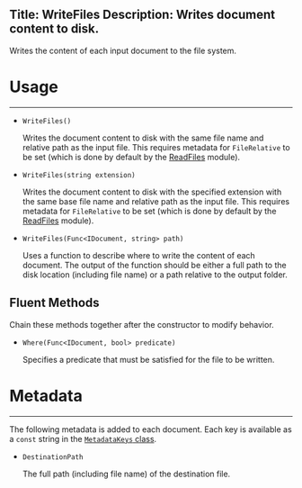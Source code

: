 Title: WriteFiles
Description: Writes document content to disk.
---
Writes the content of each input document to the file system.

# Usage
---

  - `WriteFiles()`
  
    Writes the document content to disk with the same file name and relative path as the input file. This requires metadata for `FileRelative` to be set (which is done by default by the [ReadFiles](/modules/readfiles) module).
  
  - `WriteFiles(string extension)`

    Writes the document content to disk with the specified extension with the same base file name and relative path as the input file. This requires metadata for `FileRelative` to be set (which is done by default by the [ReadFiles](/modules/readfiles) module).
  
  - `WriteFiles(Func<IDocument, string> path)`
  
    Uses a function to describe where to write the content of each document. The output of the function should be either a full path to the disk location (including file name) or a path relative to the output folder.
  
## Fluent Methods

Chain these methods together after the constructor to modify behavior.
  
  - `Where(Func<IDocument, bool> predicate)`
  
    Specifies a predicate that must be satisfied for the file to be written.
    
# Metadata
---

The following metadata is added to each document. Each key is available as a `const` string in the [`MetadataKeys` class](/knowledgebase/metadatakeys).

  - `DestinationPath`
  
    The full path (including file name) of the destination file.